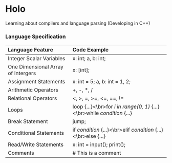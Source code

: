 # Holo

Learning about compilers and language parsing (Developing in C++)

### Language Specification

| Language Feature                   | Code Example                                                            |
| :--------------------------------- | :---------------------------------------------------------------------- |
| Integer Scalar Variables           | x: int; a, b: int;                                                      |
| One Dimensional Array of Intergers | x: [int];                                                               |
| Assignment Statements              | x: int = 5; a, b: int = 1, 2;                                           |
| Arithmetic Operators               | +, -, \*, /                                                             |
| Relational Operators               | <, >, =, >=, <=, ==, !=                                                 |
| Loops                              | loop {...}<\br>for _i in range(0, 1)_ {...}<\br>while _condition_ {...} |
| Break Statement                    | jump;                                                                   |
| Conditional Statements             | if _condition_ {...}<\br>elif _condition_ {...}<\br>else {...}          |
| Read/Write Statements              | x: int = input(); print();                                              |
| Comments                           | # This is a comment                                                     |
